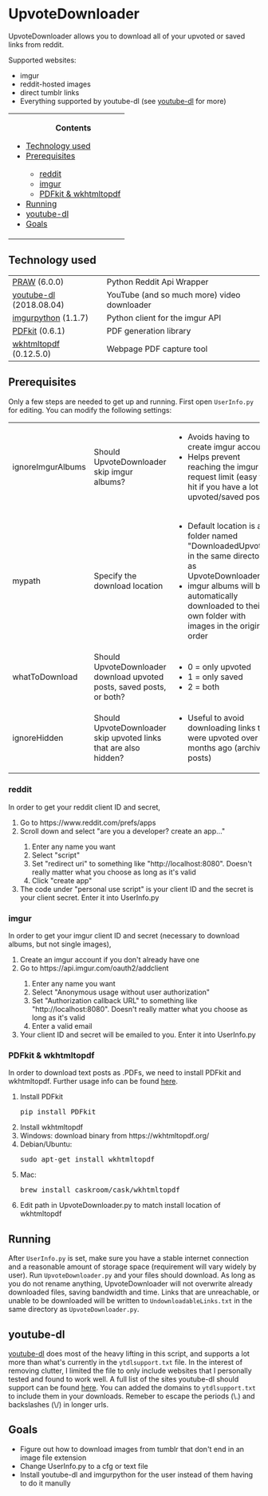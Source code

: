 # UpvoteDownloader
UpvoteDownloader allows you to download all of your upvoted or saved links from reddit.

Supported websites:
<ul>
<li>imgur</li>
<li>reddit-hosted images</li>
<li>direct tumblr links</li>
<li>Everything supported by youtube-dl (see <a href="#youtube-dl">youtube-dl</a> for more)</li>
</ul>

<table>
<tr><td><ul>
<b><p align="center">Contents</p></b>
<li><a href="#Tech">Technology used</a></li>
<li><a href="#Preq">Prerequisites</a></li>
  <ul>
    <li><a href="#reddit">reddit</a></li>
    <li><a href="#imgur">imgur</a></li>
    <li><a href="#PDFwkhtmltopdf">PDFkit & wkhtmltopdf</a></li>
  </ul>
<li><a href="#run">Running</a></li>
<li><a href="#youtube-dl">youtube-dl</a></li>
<li><a href="#goals">Goals</a></li>
</ul></td></tr>
</table>

## <a name="Tech">Technology used</a>

<table>
  <tr>
    <td><a href="https://praw.readthedocs.io/en/stable/">PRAW</a> (6.0.0) </td>
      <td>Python Reddit Api Wrapper</td>
  </tr>
  <tr>
    <td><a href="https://rg3.github.io/youtube-dl/">youtube-dl</a> (2018.08.04) </td>
      <td>YouTube (and so much more) video downloader</td>
  </tr>
  <tr>
    <td><a href="https://github.com/Imgur/imgurpython">imgurpython</a> (1.1.7) </td>
      <td>Python client for the imgur API</td>
  </tr>
  <tr>
    <td><a href="http://pdfkit.org/">PDFkit</a> (0.6.1) </td>
      <td>PDF generation library</td>
  </tr>
  <tr>
    <td><a href="https://wkhtmltopdf.org/">wkhtmltopdf</a> (0.12.5.0) </td>
      <td> Webpage PDF capture tool</td>
  </tr>
</table>

## <a name="Preq">Prerequisites</a>

Only a few steps are needed to get up and running. First open `UserInfo.py` for editing. You can modify the following settings:

<table>
  <tr>
    <td>ignoreImgurAlbums</td>
    <td>Should UpvoteDownloader skip imgur albums?</td>
    <td>    
      <ul>
        <li>Avoids having to create imgur account</li>
        <li>Helps prevent reaching the imgur API request limit (easy to hit if you have a lot of upvoted/saved posts)</li>
      </ul>
     </td>
  </tr>
  <tr>
    <td>mypath</td>
    <td>Specify the download location</td>
    <td>
      <ul>
        <li>Default location is a folder named "DownloadedUpvotes" in the same directory as UpvoteDownloader.py</li>
        <li>imgur albums will be automatically downloaded to their own folder with images in the original order</li>
      </ul>
    </td>
  </tr>
  <tr>
    <td>whatToDownload</td>
    <td>Should UpvoteDownloader download upvoted posts, saved posts, or both?</td>
    <td>
      <ul>
        <li>0 = only upvoted</li>
        <li>1 = only saved</li>
        <li>2 = both</li>
      </ul>
      </td>
  </tr>
  <tr>
    <td>ignoreHidden</td>
    <td>Should UpvoteDownloader skip upvoted links that are also hidden?</td>
    <td><ul><li>Useful to avoid downloading links that were upvoted over 6 months ago (archived posts)</li></ul></td>
  </tr>
</table>
    
### <a name="reddit">reddit</a>
In order to get your reddit client ID and secret,
<ol>
  <li>Go to https://www.reddit.com/prefs/apps</li>
  <li>Scroll down and select "are you a developer? create an app..."</li>
    <ol>
      <li>Enter any name you want</li>
      <li>Select "script"</li>
      <li>Set "redirect uri" to something like "http://localhost:8080". Doesn't really matter what you choose as long as it's valid</li>
      <li>Click "create app"
    </ol>
  <li>The code under "personal use script" is your client ID and the secret is your client secret. Enter it into UserInfo.py</li>
</ol>

### <a name="imgur">imgur</a>
In order to get your imgur client ID and secret (necessary to download albums, but not single images),
<ol>
  <li>Create an imgur account if you don't already have one</li>
  <li>Go to https://api.imgur.com/oauth2/addclient</li>
  <ol>
    <li>Enter any name you want</li>
    <li>Select "Anonymous usage without user authorization"</li>
    <li>Set "Authorization callback URL" to something like "http://localhost:8080". Doesn't really matter what you choose as long as it's valid</li>
    <li>Enter a valid email</li>
  </ol>
  <li>Your client ID and secret will be emailed to you. Enter it into UserInfo.py</li>
</ol>

### <a name="PDFwkhtmltopdf">PDFkit & wkhtmltopdf</a>
In order to download text posts as .PDFs, we need to install PDFkit and wkhtmltopdf. Further usage info can be found <a href="https://github.com/JazzCore/python-pdfkit">here</a>.
<ol>
  <li>Install PDFkit <pre>pip install PDFkit</pre> </li>
  <li>Install wkhtmltopdf
    <li>Windows: download binary from https://wkhtmltopdf.org/</li>
    <li>Debian/Ubuntu: <pre>sudo apt-get install wkhtmltopdf</pre></li>
    <li>Mac: <pre>brew install caskroom/cask/wkhtmltopdf</pre></li>
  </li>
  <li>Edit path in UpvoteDownloader.py to match install location of wkhtmltopdf</li>
</ol> 

## <a name="run">Running</a>

After `UserInfo.py` is set, make sure you have a stable internet connection and a reasonable amount of storage space (requirement will vary widely by user). Run `UpvoteDownloader.py` and your files should download. As long as you do not rename anything, UpvoteDownloader will not overwrite already downloaded files, saving bandwidth and time. Links that are unreachable, or unable to be downloaded will be written to `UndownloadableLinks.txt` in the same directory as `UpvoteDownloader.py`.

## <a name="youtube-dl">youtube-dl</a>

<a href="https://rg3.github.io/youtube-dl/">youtube-dl</a> does most of the heavy lifting in this script, and supports a lot more than what's currently in the `ytdlsupport.txt` file. In the interest of removing clutter, I limited the file to only include websites that I personally tested and found to work well. A full list of the sites youtube-dl should support can be found <a href="https://rg3.github.io/youtube-dl/supportedsites.html">here</a>. You can added the domains to `ytdlsupport.txt` to include them in your downloads. Remeber to escape the periods (\\.) and backslashes (\\/) in longer urls.

## <a name="goals">Goals</a>
<ul>
<li>Figure out how to download images from tumblr that don't end in an image file extension</li>
<li>Change UserInfo.py to a cfg or text file</li>
<li>Install youtube-dl and imgurpython for the user instead of them having to do it manully</li>
</ul>
